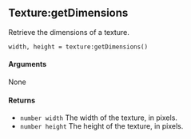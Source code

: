 <!--
category: reference
-->

Texture:getDimensions
---

Retrieve the dimensions of a texture.

    width, height = texture:getDimensions()

#### Arguments

None

#### Returns

- `number width` The width of the texture, in pixels.
- `number height` The height of the texture, in pixels.
